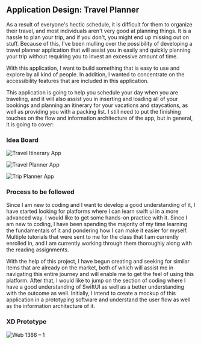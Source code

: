 ## Application Design: Travel Planner

As a result of everyone's hectic schedule, it is difficult for them to organize their travel, and most individuals aren't very good at planning things. It is a hassle to plan your trip, and if you don't, you might end up missing out on stuff. Because of this, I've been mulling over the possibility of developing a travel planner application that will assist you in easily and quickly planning your trip without requiring you to invest an excessive amount of time. 

With this application, I want to build something that is easy to use and explore by all kind of people. In addition, I wanted to concentrate on the accessibility features that are included in this application. 

This application is going to help you schedule your day when you are traveling, and it will also assist you in inserting and loading all of your bookings and planning an itinerary for your vacations and staycations, as well as providing you with a packing list. I still need to put the finishing touches on the flow and information architecture of the app, but in general, it is going to cover:


### Idea Board

![Travel Itinerary App](https://user-images.githubusercontent.com/89596201/195473566-16869da2-7f95-45a2-914d-6be7a3212ca0.png)

![Travel Planner App](https://user-images.githubusercontent.com/89596201/195473568-ccffa5f0-7df1-4aae-b462-5bcf52c67f39.jpg)

![Trip Planner App](https://user-images.githubusercontent.com/89596201/195473570-840e835e-e873-49c9-93c1-3b92d2d48805.png)

### Process to be followed

Since I am new to coding and I want to develop a good understanding of it, I have started looking for platforms where I can learn swift ui in a more advanced way. I would like to get some hands-on practice with it. Since I am new to coding, I have been spending the majority of my time learning the fundamentals of it and pondering how I can make it easier for myself. Multiple tutorials that were sent to me for the class that I am currently enrolled in, and I am currently working through them thoroughly along with the reading assignments. 

With the help of this project, I have begun creating and seeking for similar items that are already on the market, both of which will assist me in navigating this entire journey and will enable me to get the feel of using this platform. After that, I would like to jump on the section of coding where I have a good understanding of SwiftUI as well as a better understanding with the outcome as well. Initially, I intend to create a mockup of this application in a prototyping software and understand the user flow as well as the information architecture of it.

### XD Prototype

![Web 1366 – 1](https://user-images.githubusercontent.com/89596201/195477230-a193eac3-4e12-4027-a264-70ea85462364.png)

